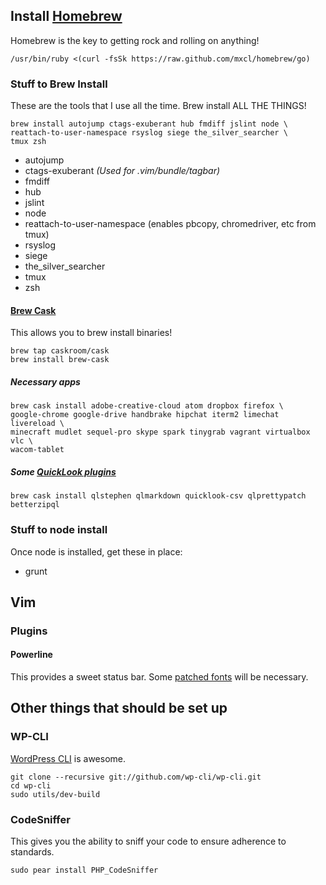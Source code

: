 ## Install [Homebrew](http://mxcl.github.com/homebrew/)
Homebrew is the key to getting rock and rolling on anything!

````
/usr/bin/ruby <(curl -fsSk https://raw.github.com/mxcl/homebrew/go)
````

### Stuff to Brew Install
These are the tools that I use all the time.  Brew install ALL THE THINGS!

````
brew install autojump ctags-exuberant hub fmdiff jslint node \
reattach-to-user-namespace rsyslog siege the_silver_searcher \
tmux zsh
````

* autojump
* ctags-exuberant _(Used for .vim/bundle/tagbar)_
* fmdiff
* hub
* jslint
* node
* reattach-to-user-namespace (enables pbcopy, chromedriver, etc from tmux)
* rsyslog
* siege
* the_silver_searcher
* tmux
* zsh

#### [Brew Cask](https://github.com/caskroom/homebrew-cask)

This allows you to brew install binaries!

```
brew tap caskroom/cask
brew install brew-cask
```

##### Necessary apps

```
brew cask install adobe-creative-cloud atom dropbox firefox \
google-chrome google-drive handbrake hipchat iterm2 limechat livereload \
minecraft mudlet sequel-pro skype spark tinygrab vagrant virtualbox vlc \
wacom-tablet
```

##### Some [QuickLook plugins](https://github.com/sindresorhus/quick-look-plugins)

```
brew cask install qlstephen qlmarkdown quicklook-csv qlprettypatch betterzipql
```

### Stuff to node install
Once node is installed, get these in place:

* grunt

## Vim

### Plugins

#### Powerline
This provides a sweet status bar.  Some [patched
fonts](https://github.com/Lokaltog/vim-powerline/wiki/Patched-fonts)
will be necessary.

## Other things that should be set up

### WP-CLI
[WordPress CLI](https://github.com/wp-cli/wp-cli) is awesome.

````
git clone --recursive git://github.com/wp-cli/wp-cli.git
cd wp-cli
sudo utils/dev-build
````

### CodeSniffer
This gives you the ability to sniff your code to ensure adherence to standards.

````
sudo pear install PHP_CodeSniffer
````
